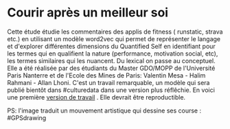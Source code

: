 # Courir après un meilleur soi
Cette étude étudie les commentaires des applis de fitness ( runstatic, strava etc.) en utilisant un modèle word2vec qui permet de représenter le langage et d'explorer différentes dimensions du Quantified Self en identifiant pour les termes qui en qualifient la nature (performance, motivation social, etc), les termes similaires qui les nuancent. Du lexical on passe au conceptuel.
Elle a été réalisée par des étudiants du Master GDO/MOPP  de l'Université Paris Nanterre et de l'Ecole des Mines de Paris: Valentin Mesa - Halim Rahmani - Allan Lhoni. C'est un travail remarquable, un modèle qui sera publié bientôt dans #culturedata dans une version plus réflêchie. En voici une première [version de travail](https://benaventc.github.io/Fitness/fitnessapp.html) . Elle devrait être reproductible.

PS: l'image traduit un mouvement artistique qui dessine ses course : #GPSdrawing
